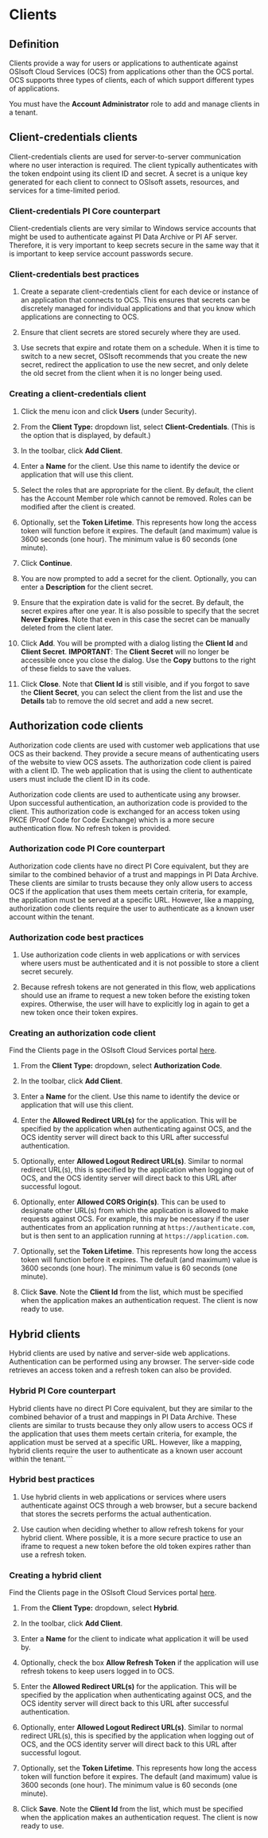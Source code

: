 # Clients

## Definition

Clients provide a way for users or applications to authenticate against OSIsoft Cloud Services (OCS) from applications other than the OCS portal. OCS supports three types of clients, each of which support different types of applications.

You must have the **Account Administrator** role to add and manage clients in a tenant.

## Client-credentials clients

Client-credentials clients are used for server-to-server communication where no user interaction is required. The client typically authenticates with the token endpoint using its client ID and secret. A secret is a unique key generated for each client to connect to OSIsoft assets, resources, and services for a time-limited period.

### Client-credentials PI Core counterpart

Client-credentials clients are very similar to Windows service accounts that might be used to authenticate against PI Data Archive or PI AF server. Therefore, it is very important to keep secrets secure in the same way that it is important to keep service account passwords secure.

### Client-credentials best practices

1. Create a separate client-credentials client for each device or instance of an application that connects to OCS. This ensures that secrets can be discretely managed for individual applications and that you know which applications are connecting to OCS.

1. Ensure that client secrets are stored securely where they are used.

1. Use secrets that expire and rotate them on a schedule. When it is time to switch to a new secret, OSIsoft recommends that you create the new secret, redirect the application to use the new secret, and only delete the old secret from the client when it is no longer being used.

### Creating a client-credentials client

1. Click the menu icon and click **Users** (under Security).

1. From the **Client Type:** dropdown list, select **Client-Credentials**. (This is the option that is displayed, by default.)

1. In the toolbar, click **Add Client**.

1. Enter a **Name** for the client. 
    Use this name to identify the device or application that will use this client.

1. Select the roles that are appropriate for the client. 
    By default, the client has the Account Member role which cannot be removed. Roles can be modified after the client is created.

1. Optionally, set the **Token Lifetime**. This represents how long the access token will function before it expires. The default (and maximum) value is 3600 seconds (one hour). The minimum value is 60 seconds (one minute).

1. Click **Continue**.

1. You are now prompted to add a secret for the client. Optionally, you can enter a **Description** for the client secret.

1. Ensure that the expiration date is valid for the secret. By default, the secret expires after one year. It is also possible to specify that the secret **Never Expires**. Note that even in this case the secret can be manually deleted from the client later.

1. Click **Add**. You will be prompted with a dialog listing the **Client Id** and **Client Secret**. **IMPORTANT**: The **Client Secret** will no longer be accessible once you close the dialog. Use the **Copy** buttons to the right of these fields to save the values.

1. Click **Close**. Note that **Client Id** is still visible, and if you forgot to save the **Client Secret**, you can select the client from the list and use the **Details** tab to remove the old secret and add a new secret.

## Authorization code clients

Authorization code clients are used with customer web applications that use OCS as their backend. They provide a secure means of authenticating users of the website to view OCS assets. The authorization code client is paired with a client ID. The web application that is using the client to authenticate users must include the client ID in its code.

Authorization code clients are used to authenticate using any browser. Upon successful authentication, an authorization code is provided to the client. This authorization code is exchanged for an access token using PKCE (Proof Code for Code Exchange) which is a more secure authentication flow. No refresh token is provided.

### Authorization code PI Core counterpart

Authorization code clients have no direct PI Core equivalent, but they are similar to the combined behavior of a trust and mappings in PI Data Archive. These clients are similar to trusts because they only allow users to access OCS if the application that uses them meets certain criteria, for example, the application must be served at a specific URL. However, like a mapping, authorization code clients require the user to authenticate as a known user account within the tenant.

### Authorization code best practices

1. Use authorization code clients in web applications or with services where users must be authenticated and it is not possible to store a client secret securely.

1. Because refresh tokens are not generated in this flow, web applications should use an iframe to request a new token before the existing token expires. Otherwise, the user will have to explicitly log in again to get a new token once their token expires.

### Creating an authorization code client

Find the Clients page in the OSIsoft Cloud Services portal [here](https://cloud.osisoft.com/users).

1. From the **Client Type:** dropdown, select **Authorization Code**.

1. In the toolbar, click **Add Client**.

1. Enter a **Name** for the client. 
    Use this name to identify the device or application that will use this client.

1. Enter the **Allowed Redirect URL(s)** for the application. This will be specified by the application when authenticating against OCS, and the OCS identity server will direct back to this URL after successful authentication.

1. Optionally, enter **Allowed Logout Redirect URL(s)**. Similar to normal redirect URL(s), this is specified by the application when logging out of OCS, and the OCS identity server will direct back to this URL after successful logout.

1. Optionally, enter **Allowed CORS Origin(s)**. This can be used to designate other URL(s) from which the application is allowed to make requests against OCS. For example, this may be necessary if the user authenticates from an application running at `https://authenticate.com`, but is then sent to an application running at `https://application.com`.

1. Optionally, set the **Token Lifetime**. This represents how long the access token will function before it expires. The default (and maximum) value is 3600 seconds (one hour). The minimum value is 60 seconds (one minute).

1. Click **Save**. Note the **Client Id** from the list, which must be specified when the application makes an authentication request. The client is now ready to use.

## Hybrid clients

Hybrid clients are used by native and server-side web applications. Authentication can be performed using any browser. The server-side code retrieves an access token and a refresh token can also be provided.

### Hybrid PI Core counterpart

Hybrid clients have no direct PI Core equivalent, but they are similar to the combined behavior of a trust and mappings in PI Data Archive. These clients are similar to trusts because they only allow users to access OCS if the application that uses them meets certain criteria, for example, the application must be served at a specific URL. However, like a mapping, hybrid clients require the user to authenticate as a known user account within the tenant.```

### Hybrid best practices

1. Use hybrid clients in web applications or services where users authenticate against OCS through a web browser, but a secure backend that stores the secrets performs the actual authentication.

1. Use caution when deciding whether to allow refresh tokens for your hybrid client. Where possible, it is a more secure practice to use an iframe to request a new token before the old token expires rather than use a refresh token.

### Creating a hybrid client

Find the Clients page in the OSIsoft Cloud Services portal [here](https://cloud.osisoft.com/users).

1. From the **Client Type:** dropdown, select **Hybrid**.

1. In the toolbar, click **Add Client**.

1. Enter a **Name** for the client to indicate what application it will be used by.

1. Optionally, check the box **Allow Refresh Token** if the application will use refresh tokens to keep users logged in to OCS.

1. Enter the **Allowed Redirect URL(s)** for the application. This will be specified by the application when authenticating against OCS, and the OCS identity server will direct back to this URL after successful authentication.

1. Optionally, enter **Allowed Logout Redirect URL(s)**. Similar to normal redirect URL(s), this is specified by the application when logging out of OCS, and the OCS identity server will direct back to this URL after successful logout.

1. Optionally, set the **Token Lifetime**. This represents how long the access token will function before it expires. The default (and maximum) value is 3600 seconds (one hour). The minimum value is 60 seconds (one minute).

1. Click **Save**. Note the **Client Id** from the list, which must be specified when the application makes an authentication request. The client is now ready to use.
